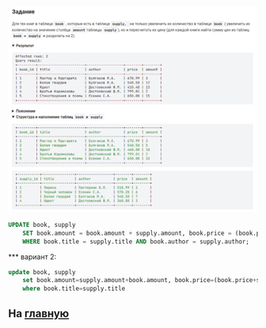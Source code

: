 

<img src="../art/1.5.7.task.png" alt="solution" >

```sql
UPDATE book, supply                                                          /* обновить значения таблиц */
    SET book.amount = book.amount + supply.amount, book.price = (book.price + supply.price) / 2     /* столбцы */
    WHERE book.title = supply.title AND book.author = supply.author;        /* условия */
```

*** вариант 2:
```sql
update book, supply                                                         /* обновить значения таблиц */
    set book.amount=supply.amount+book.amount, book.price=(book.price+supply.price)/2   /* столбцы */
    where book.title=supply.title                                           /* условие */
```

На [главную](https://github.com/BEPb/stepik_sql/README.md)
---


